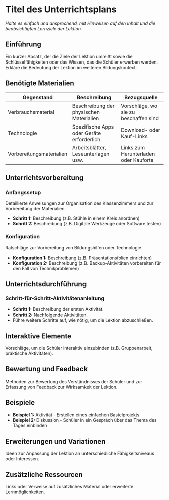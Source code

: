 # Titel des Unterrichtsplans
*Halte es einfach und ansprechend, mit Hinweisen auf den Inhalt und die beabsichtigten Lernziele der Lektion.*

## Einführung
Ein kurzer Absatz, der die Ziele der Lektion umreißt sowie die Schlüsselfähigkeiten oder das Wissen, das die Schüler erwerben werden. Erkläre die Bedeutung der Lektion im weiteren Bildungskontext.

## Benötigte Materialien
| Gegenstand          | Beschreibung                        | Bezugsquelle                        |
|---------------------|-------------------------------------|-------------------------------------|
| Verbrauchsmaterial  | Beschreibung der physischen Materialien | Vorschläge, wo sie zu beschaffen sind |
| Technologie         | Spezifische Apps oder Geräte erforderlich | Download- oder Kauf-Links          |
| Vorbereitungsmaterialien | Arbeitsblätter, Leseunterlagen usw. | Links zum Herunterladen oder Kauforte |

## Unterrichtsvorbereitung
### Anfangssetup
Detaillierte Anweisungen zur Organisation des Klassenzimmers und zur Vorbereitung der Materialien.
- **Schritt 1:** Beschreibung (z.B. Stühle in einem Kreis anordnen)
- **Schritt 2:** Beschreibung (z.B. Digitale Werkzeuge oder Software testen)

### Konfiguration
Ratschläge zur Vorbereitung von Bildungshilfen oder Technologie.
- **Konfiguration 1:** Beschreibung (z.B. Präsentationsfolien einrichten)
- **Konfiguration 2:** Beschreibung (z.B. Backup-Aktivitäten vorbereiten für den Fall von Technikproblemen)

## Unterrichtsdurchführung
### Schritt-für-Schritt-Aktivitätenanleitung
- **Schritt 1:** Beschreibung der ersten Aktivität.
- **Schritt 2:** Nachfolgende Aktivitäten.
- Führe weitere Schritte auf, wie nötig, um die Lektion abzuschließen.

## Interaktive Elemente
Vorschläge, um die Schüler interaktiv einzubinden (z.B. Gruppenarbeit, praktische Aktivitäten).

## Bewertung und Feedback
Methoden zur Bewertung des Verständnisses der Schüler und zur Erfassung von Feedback zur Wirksamkeit der Lektion.

## Beispiele
- **Beispiel 1:** Aktivität - Erstellen eines einfachen Bastelprojekts
- **Beispiel 2:** Diskussion - Schüler in ein Gespräch über das Thema des Tages einbinden

## Erweiterungen und Variationen
Ideen zur Anpassung der Lektion an unterschiedliche Fähigkeitsniveaus oder Interessen.

## Zusätzliche Ressourcen
Links oder Verweise auf zusätzliches Material oder erweiterte Lernmöglichkeiten.
